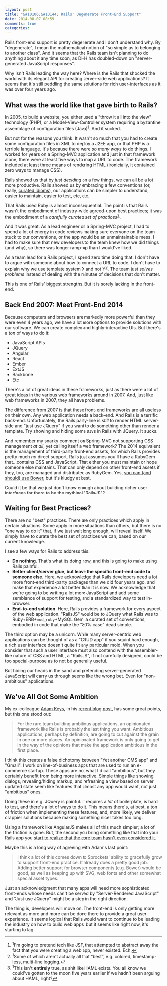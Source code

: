 ```yaml
---
layout: post
title: "&#10106;&#10144; Rails' Degenerate Front-End Support"
date: 2014-08-07 08:59
comments: true
categories: 
---
```


Rails front-end support is pretty degenerate and I don't understand why.  By "degenerate", I mean the mathematical notion of
"so simple as to belonging to another class".  And it seems that the Rails team isn't planning to do anything about
it any time soon, as DHH has doubled-down on "server-generated JavaScript responses".

Why isn't Rails leading the way here?  Where is the Rails that shocked the world with its elegant API for creating server-side
web applications?  It seems that it's still peddling the same solutions for rich user-interfaces as it was over four years ago.

<!-- more -->

## What was the world like that gave birth to Rails?

In 2005, to build a website, you either used a "throw it all into the view" technology (PHP), or a Model-View-Controller system
requiring a byzantine assemblage of configuration files (Java)<a name="back-1"></a><sup><a href="#1">1</a></sup>.
And it sucked.

But not for the reasons you think.  It wasn't so much that you had to create some configuration files in XML to
deploy a J2EE app, or that PHP is a terrible language.  It's because there were *so many ways* to do things.  I worked for years
on a Spring-MVC application and just in that framework alone, there were at least five ways to map a URL to code.  The framework
included at least three means of rendering HTML (ironicially, it contained zero ways to manage CSS).

Rails showed us that by *just deciding* on a few things, we can all be a lot more productive.  Rails showed us by
embracing a few conventions (or, really, [curated idioms](http://gilesbowkett.blogspot.com/2013/02/the-lie-of-convention-over-configuration.html)), our applications can be simpler to understand, easier to maintain, easier to test, etc, etc.

That Rails used Ruby is almost inconsequential.  The point is that Rails wasn't the embodiment of industry-wide agreed-upon best
practices; it was the embodiment of a _carefully curated set of practices_<a name="back-2"></a><sup><a href="#2">2</a></sup>.

And it was great.  As a lead engineer on a Spring-MVC project, I had to spend a lot of energy in code reviews making sure
everyone on the team stuck to our conventions, or the app would be an unmaintainable mess.  I had to make sure that new developers to the team knew how we did things (and why), so there was longer ramp-up than I would've liked.

As a team lead for a Rails project, I spend zero time doing that.  I don't have to argue with someone about how to connect a URL
to code.  I don't have to explain why we use template system X and not Y<a name="back-3"></a><sup><a href="#3">3</a></sup>.  The team just _solves problems_ instead of dealing
with the minutae of decisions that don't matter.

This is one of Rails' biggest strengths.  But it is sorely lacking in the front-end.

## Back End 2007: Meet Front-End 2014

Because computers and browsers are markedly more powerful than they were even 4 years ago, we have a lot more options to provide
solutions with our software.  We can create complex and highly-interactive UIs.  But there's a *ton* of ways to do it:

* JavaScript APIs
* JQuery
* Angular
* React
* Ember
* ExtJS
* Backbone
* Etc

There's a lot of great ideas in these frameworks, just as there were a lot of great ideas in the various web frameworks around in
2007.  And, just like web frameworks in 2007, they all have problems.

The difference from 2007 is that these front-end frameworks are all useless on their own.  Any web application needs a back-end.
And Rails is a terrific back-end.  Unfortunately, the Rails party-line is *still* to render HTML server-side and "just use
JQuery" if you want to do something other than render a template.  Try showing and hiding some `DIV`s in Rails with JQuery.  It
sucks.

And remember my snarky comment on Spring-MVC not supporting CSS management *at all*, yet calling itself a web framework?
The 2014 equivalent is the management of third-party front-end assets, for which Rails provides pretty much _no_ direct support.
Rails just assumes you'll have a
RubyGem that…contains CSS and JavaScript.  That either you must maintain or hope someone else maintains.  That can only depend on
other front-end assets if they, too, are managed and distributed as RubyGem.  Yes, [you can (and should) use Bower](http://growingdevs.com/stop-using-rubygems-and-start-using-bower.html), but it's kludgy at best.

Could it be that we just don't know enough about building richer user interfaces for there to be the mythical "RailsJS"?

## Waiting for Best Practices?

There are no "best" practices.  There are only practices which apply in certain situations.  Some apply in more situations than
others, but there is no "one way to do it" that, if we just wait long enough, will reveal itself.  We simply have to curate the
best set of practices we can, based on our current knowledge.

I see a few ways for Rails to address this:

* **Do nothing**.  That's what its doing now, and this is going to make using Rails painful.
* **Better client/server glue, but leave the specific front-end code to someone else**.  Here, we acknowledge that
Rails developers need a lot more front-end third-party packages than we did four years ago, and make that experience a lot better
than it is now.  We acknowledge that we're going to be writing a lot more JavaScript and add some semblance of support for
testing, and a standardized way to test in-browser.
* **End-to-end solution**.  Here, Rails provides a framework for every aspect of the web application.  "RailsJS" would be to
JQuery what Rails was to Ruby+ERB+`mod_ruby`+MySQL Gem: a curated set of conventions, embodied in code that make the "80% case"
dead simple.

The third option may be a unicorn.  While many server-centric web applications can be thought of as a "CRUD app" if you squint
hard enough, a rich user
interface doesn't quite fit any particular mold.  When you consider that such a user interface must also contend with the
assembler-like nature of CSS and HTML, a "RailsJS", if not carefully designed, could be too special-purpose as to not be
generally useful.

But hiding our heads in the sand and pretending server-generated JavaScript will carry us through seems like the wrong bet.  Even
for "non-ambitious" applications.

## We've All Got Some Ambition

My ex-colleague [Adam Keys](https://twitter.com/therealadam), in his [recent blog post](http://therealadam.com/2014/08/06/how-rails-fits-into-the-front-end/), has some great points, but this one stood out:

> For the rare team building ambitious applications, an opinionated framework like Rails is probably the last thing you want. Ambitious applications, perhaps by definition, are going to cut against the grain in one or more places. An opinionated framework is only going to get in the way of the opinions that make the application ambitious in the first place.

I think this creates a false dichotomy between "Yet another CMS app" and "Gmail".  I work on line-of-business apps that are used
to run an e-commerce startup.  These apps are not what I'd call "ambitious", but they certainly benefit from being more
interactive.  Simple things like showing dialogs, revealing/hiding markup, and refreshing a view based on server updated state
seem like features that almost any app would want, not just "ambitious" ones.

Doing these in e.g. JQuery is painful.  It requires a *lot* of boilerplate, is hard to test, and there's a lot of ways to do it.
This means there's, at best, a ton of friction when implementing these features, and, more likely, we deliver crappier solutions
because making something nicer takes too long.

Using a framework like AngularJS makes all of this much simpler; a lot of the friction is gone.  But, the second you bring something like that into your Rails app you 
[start to realize that the core team hasn't even considered it](http://angular-rails.com/bootstrap.html#front-end-dependency-management-with-bower).

Maybe this is a long way of agreeing with Adam's last point:

> I think a lot of this comes down to Sprockets' ability to gracefully grow to support front-end practice. It already does a pretty good job. Adding better support for browser components (e.g. Bower) would be good, as well as keeping up with SVG, web fonts and other somewhat special asset types.

Just an acknowledgment that many apps will need more sophisticated front-ends whose needs can't be served by "Server-Rendered
JavaScript" and "Just use JQuery" might be a step in the right direction.

The thing is, developers will move on.  The front-end is only getting more relevant as more and more can be done there to provide
a great user experience.  It seems logical that Rails would want to continue to be leading the industry on how to build web apps,
  but it seems like right now, it's starting to lag.



----

<footer class='footnotes'>
<ol>
<li>
<a name='1'></a>
<sup>1</sup>I'm going to pretend tech like JSF, that attempted to abstract away the fact that you were creating a web app, never existed.  Ech.<a href='#back-1'>↩</a>
</li>
<li>
<a name='2'></a>
<sup>1</sup>Some of which aren't actually all that “best”, e.g. colored, timestamp-less, multi-line logging.<a href='#back-1'>↩</a>
</li>
<li>
<a name='3'></a>
<sup>1</sup>This isn't <strong>entirely</strong> true, as shit like HAML exists.  You all know we could've gotten to the moon five years earlier if we hadn't been arguing about HAML, right?<a href='#back-1'>↩</a>
</li>
</ol></footer>
